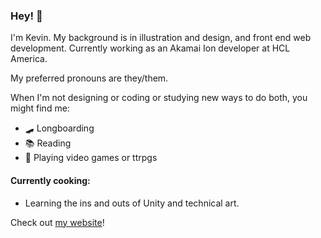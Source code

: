 ### Hey! 👋
I'm Kevin.
My background is in illustration and design, and front end web development.
Currently working as an Akamai Ion developer at HCL America.

My preferred pronouns are they/them.

When I'm not designing or coding or studying new ways to do both, you might find me:
- 🛹 Longboarding
- 📚 Reading
- 🎲 Playing video games or ttrpgs

#### Currently cooking:
- Learning the ins and outs of Unity and technical art.

Check out [my website](https://www.khongcodes.com/)!

<!--
**khongcodes/khongcodes** is a ✨ _special_ ✨ repository because its `README.md` (this file) appears on your GitHub profile.

Here are some ideas to get you started:

- 🔭 I’m currently working on ...
- 🌱 I’m currently learning ...
- 👯 I’m looking to collaborate on ...
- 🤔 I’m looking for help with ...
- 💬 Ask me about ...
- 📫 How to reach me: ...
- 😄 Pronouns: ...
- ⚡ Fun fact: ...

-->
